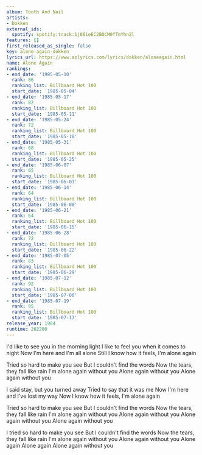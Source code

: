 ```yaml
---
album: Tooth And Nail
artists:
- Dokken
external_ids:
  spotify: spotify:track:1j06ieEC2BOCM0fTmYhn2l
features: []
first_released_as_single: false
key: alone-again-dokken
lyrics_url: https://www.azlyrics.com/lyrics/dokken/aloneagain.html
name: Alone Again
rankings:
- end_date: '1985-05-10'
  rank: 86
  ranking_list: Billboard Hot 100
  start_date: '1985-05-04'
- end_date: '1985-05-17'
  rank: 82
  ranking_list: Billboard Hot 100
  start_date: '1985-05-11'
- end_date: '1985-05-24'
  rank: 72
  ranking_list: Billboard Hot 100
  start_date: '1985-05-18'
- end_date: '1985-05-31'
  rank: 68
  ranking_list: Billboard Hot 100
  start_date: '1985-05-25'
- end_date: '1985-06-07'
  rank: 65
  ranking_list: Billboard Hot 100
  start_date: '1985-06-01'
- end_date: '1985-06-14'
  rank: 64
  ranking_list: Billboard Hot 100
  start_date: '1985-06-08'
- end_date: '1985-06-21'
  rank: 64
  ranking_list: Billboard Hot 100
  start_date: '1985-06-15'
- end_date: '1985-06-28'
  rank: 72
  ranking_list: Billboard Hot 100
  start_date: '1985-06-22'
- end_date: '1985-07-05'
  rank: 83
  ranking_list: Billboard Hot 100
  start_date: '1985-06-29'
- end_date: '1985-07-12'
  rank: 92
  ranking_list: Billboard Hot 100
  start_date: '1985-07-06'
- end_date: '1985-07-19'
  rank: 95
  ranking_list: Billboard Hot 100
  start_date: '1985-07-13'
release_year: 1984
runtime: 262200
---
```

I'd like to see you in the morning light
I like to feel you when it comes to night
Now I'm here and I'm all alone
Still I know how it feels, I'm alone again

Tried so hard to make you see
But I couldn't find the words
Now the tears, they fall like rain
I'm alone again without you
Alone again without you
Alone again without you

I said stay, but you turned away
Tried to say that it was me
Now I'm here and I've lost my way
Now I know how it feels, I'm alone again

Tried so hard to make you see
But I couldn't find the words
Now the tears, they fall like rain
I'm alone again without you
Alone again without you
Alone again without you
Alone again without you

I tried so hard to make you see
But I couldn't find the words
Now the tears, they fall like rain
I'm alone again without you
Alone again without you
Alone again
Alone again
Alone again without you
